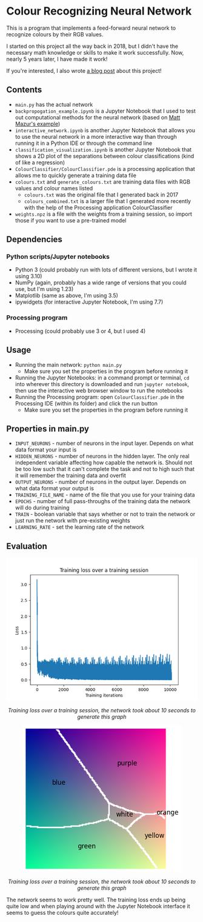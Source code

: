 # Colour Recognizing Neural Network

This is a program that implements a feed-forward neural network to recognize colours by their RGB values.

I started on this project all the way back in 2018, but I didn't have the necessary math knowledge or skills to make it work successfully. Now, nearly 5 years later, I have made it work!

If you're interested, I also wrote [a blog post](https://callumoriley.ca/posts/neuralNetwork.html) about this project!

## Contents
- `main.py` has the actual network
- `backpropogation_example.ipynb` is a Jupyter Notebook that I used to test out computational methods for the neural network (based on [Matt Mazur's example](https://mattmazur.com/2015/03/17/a-step-by-step-backpropagation-example/))
- `interactive_network.ipynb` is another Jupyter Notebook that allows you to use the neural network in a more interactive way than through running it in a Python IDE or through the command line
- `classification_visualization.ipynb` is another Jupyter Notebook that shows a 2D plot of the separations between colour classifications (kind of like a regression)
- `ColourClassifier/ColourClassifier.pde` is a processing application that allows me to quickly generate a training data file
- `colours.txt` and `generate_colours.txt` are training data files with RGB values and colour names listed
    - `colours.txt` was the original file that I generated back in 2017
    - `colours_combined.txt` is a larger file that I generated more recently with the help of the Processing application ColourClassifier
- `weights.npz` is a file with the weights from a training session, so import those if you want to use a pre-trained model

## Dependencies

### Python scripts/Jupyter notebooks
- Python 3 (could probably run with lots of different versions, but I wrote it using 3.10)
- NumPy (again, probably has a wide range of versions that you could use, but I'm using 1.23)
- Matplotlib (same as above, I'm using 3.5)
- ipywidgets (for interactive Jupyter Notebook, I'm using 7.7)

### Processing program
- Processing (could probably use 3 or 4, but I used 4)

## Usage

- Running the main network: `python main.py`  
    - Make sure you set the properties in the program before running it  
- Running the Jupyter Notebooks: in a command prompt or terminal, `cd` into wherever this directory is downloaded and run `jupyter notebook`, then use the interactive web browser window to run the notebooks
- Running the Processing program: open `ColourClassifier.pde` in the Processing IDE (within its folder) and click the run button  
    - Make sure you set the properties in the program before running it  

## Properties in main.py

- `INPUT_NEURONS` - number of neurons in the input layer. Depends on what data format your input is
- `HIDDEN_NEURONS` - number of neurons in the hidden layer. The only real independent variable affecting how capable the network is. Should not be too low such that it can't complete the task and not to high such that it will remember the training data and overfit
- `OUTPUT_NEURONS` - number of neurons in the output layer. Depends on what data format your output is
- `TRAINING_FILE_NAME` - name of the file that you use for your training data
- `EPOCHS` - number of full pass-throughs of the training data the network will do during training
- `TRAIN` - boolean variable that says whether or not to train the network or just run the network with pre-existing weights
- `LEARNING_RATE` - set the learning rate of the network

## Evaluation

<p align="center">
  <img src="images/training_loss.png" alt="Training loss over a training session">
</p>
<p align="center"><em>Training loss over a training session, the network took about 10 seconds to generate this graph</em></p>
<p align="center">
  <img src="images/classification_map.png" alt="Simulated regression plot of colour classification with the B channel held at 0.5 and the R and G channels being varied from 0 to 1 on each axis">
</p>
<p align="center"><em>Training loss over a training session, the network took about 10 seconds to generate this graph</em></p>

The network seems to work pretty well. The training loss ends up being quite low and when playing around with the Jupyter Notebook interface it seems to guess the colours quite accurately!